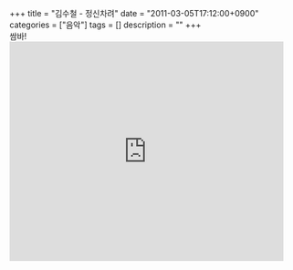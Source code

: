 +++
title = "김수철 - 정신차려"
date = "2011-03-05T17:12:00+0900"
categories = ["음악"]
tags = []
description = ""
+++
<span class="copyright_entry" style="display:block;" title="김수철 - 정신차려@@**@@http://shed.egloos.com/3592924"></span>쌈바!
<br>
<embed src="http://www.youtube.com/v/aAGD3G5obRY?fs=1&amp;hl=ko_KR" type="application/x-shockwave-flash" allowscriptaccess="always" allowfullscreen="true" width="480" height="385"> 
<!--
       <rdf:RDF xmlns:rdf="http://www.w3.org/1999/02/22-rdf-syntax-ns#"
		    xmlns:dc="http://purl.org/dc/elements/1.1/"
		    xmlns:trackback="http://madskills.com/public/xml/rss/module/trackback/">
       <rdf:Description
	        rdf:about="http://shed.egloos.com/3592924"
	        dc:identifier="http://shed.egloos.com/3592924"
	        dc:title="김수철 - 정신차려"
	        trackback:ping="http://shed.egloos.com/tb/3592924"/>
       </rdf:RDF>
       -->

<ul></ul>
